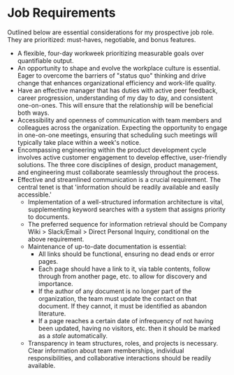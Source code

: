 # Job Requirements

Outlined below are essential considerations for my prospective job role. They
are prioritized: must-haves, negotiable, and bonus features.

- A flexible, four-day workweek prioritizing measurable goals over quantifiable
  output.
- An opportunity to shape and evolve the workplace culture is essential. Eager
  to overcome the barriers of "status quo" thinking and drive change that
  enhances organizational efficiency and work-life quality.
- Have an effective manager that has duties with active peer feedback, career
  progression, understanding of my day to day, and consistent one-on-ones. This
  will ensure that the relationship will be beneficial both ways.
- Accessibility and openness of communication with team members and colleagues
  across the organization. Expecting the opportunity to engage in one-on-one
  meetings, ensuring that scheduling such meetings will typically take place
  within a week's notice.
- Encompassing engineering within the product development cycle involves active
  customer engagement to develop effective, user-friendly solutions. The three
  core disciplines of design, product management, and engineering must
  collaborate seamlessly throughout the process.
- Effective and streamlined communication is a crucial requirement. The central
  tenet is that 'information should be readily available and easily accessible.'
  - Implementation of a well-structured information architecture is vital,
    supplementing keyword searches with a system that assigns priority to
    documents.
  - The preferred sequence for information retrieval should be Company Wiki >
    Slack/Email > Direct Personal Inquiry, conditional on the above requirement.
  - Maintenance of up-to-date documentation is essential:
    - All links should be functional, ensuring no dead ends or error pages.
    - Each page should have a link to it, via table contents, follow through
      from another page, etc. to allow for discovery and importance.
    - If the author of any document is no longer part of the organization, the
      team must update the contact on that document. If they cannot, it must be
      identified as abandon literature.
    - If a page reaches a certain date of infrequency of not having been
      updated, having no visitors, etc. then it should be marked as a _stale_
      automatically.
  - Transparency in team structures, roles, and projects is necessary. Clear
    information about team memberships, individual responsibilities, and
    collaborative interactions should be readily available.
